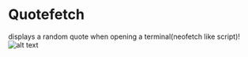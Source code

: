 # Quotefetch
displays a random quote when opening a terminal(neofetch like script)!
  ![alt text](https://imgur.com/3L7RfkB)
